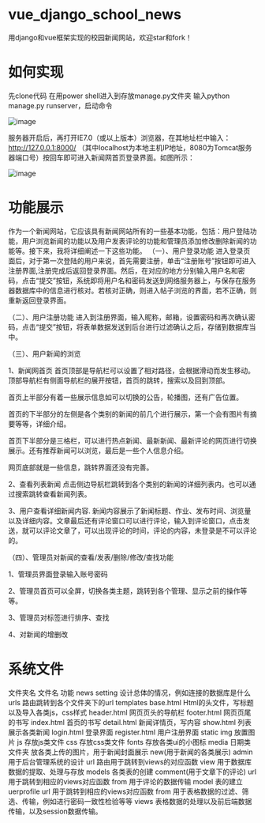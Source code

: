 # vue_django_school_news
用django和vue框架实现的校园新闻网站，欢迎star和fork！
# 如何实现
先clone代码
在用power shell进入到存放manage.py文件夹 
输入python manage.py runserver，启动命令

![image](https://github.com/blankxxc/vue_django_school_news/assets/54624981/3e0d54ed-5d13-494e-8837-be5e8e7776df)

服务器开启后，再打开IE7.0（或以上版本）浏览器，在其地址栏中输入：http://127.0.0.1:8000/
（其中localhost为本地主机IP地址，8080为Tomcat服务器端口号）按回车即可进入新闻网首页登录界面。如图所示：

 ![image](https://github.com/blankxxc/vue_django_school_news/assets/54624981/9b61098a-5c4a-4cf1-a655-e28ac618e90e)

 # 功能展示
 作为一个新闻网站，它应该具有新闻网站所有的一些基本功能，包括：用户登陆功能，用户浏览新闻的功能以及用户发表评论的功能和管理员添加修改删除新闻的功能等。接下来，我将详细阐述一下这些功能。
（一）、用户登录功能
进入登录页面后，对于第一次登陆的用户来说，首先需要注册，单击“注册账号”按钮即可进入注册界面,注册完成后返回登录界面。然后，在对应的地方分别输入用户名和密码，点击“提交”按钮，系统即将用户名和密码发送到网络服务器上，与保存在服务器数据库中的信息进行核对。若核对正确，则进入帖子浏览的界面，若不正确，则重新返回登录界面。


（二）、用户注册功能
 进入到注册界面，输入昵称，邮箱，设置密码和再次确认密码，点击“提交”按钮，将表单数据发送到后台进行过滤确认之后，存储到数据库当中。

（三）、用户新闻的浏览

1、新闻网首页
首页顶部是导航栏可以设置了相对路径，会根据滑动而发生移动。顶部导航栏有侧面导航栏的展开按钮，首页的跳转，搜索以及回到顶部。
 

首页上半部分有着一些展示信息如可以切换的公告，轮播图，还有广告位置。
 

首页的下半部分的左侧是各个类别的新闻的前几个进行展示，第一个会有图片有摘要等等，详细介绍。

首页下半部分是三格栏，可以进行热点新闻、最新新闻、最新评论的网页进行切换展示。还有推荐新闻可以浏览，最后是一些个人信息介绍。

 

网页底部就是一些信息，跳转界面还没有完善。


2、查看列表新闻
点击侧边导航栏跳转到各个类别的新闻的详细列表内。也可以通过搜索跳转查看新闻列表。

 

3、用户查看详细新闻内容.
新闻内容展示了新闻标题、作业、发布时间、浏览量以及详细内容。文章最后还有评论窗口可以进行评论，输入到评论窗口，点击发送，就可以评论文章了，可以出现评论的时间，评论的内容，未登录是不可以评论的。

 

（四）、管理员对新闻的查看/发表/删除/修改/查找功能

1、管理员界面登录输入账号密码
      

2、管理员首页可以全屏，切换各类主题，跳转到各个管理、显示之前的操作等等。
 

3、管理员对标签进行排序、查找

4、对新闻的增删改

# 系统文件

文件夹名	文件名	功能
news	setting	设计总体的情况，例如连接的数据库是什么
	urls	路由跳转到各个文件夹下的url
templates	base.html	Html的头文件，写标题以及导入各类js，css样式
	header.html	网页页头的导航栏
	footer.html	网页页尾的书写
	index.html	首页的书写
	detail.html	新闻详情页，写内容
	show.html	列表展示各类新闻
	login.html	登录界面
	register.html	用户注册界面
static	img	放置图片
	js	存放js类文件
	css	存放css类文件
	fonts	存放各类ui的小图标
media	日期类文件夹	放各类上传的图片，用于新闻封面展示
new(用于新闻的各类展示)	admin	用于后台管理系统的设计
	url	路由用于跳转到views的对应函数
	view	用于数据库数据的提取、处理与存放
	models	各类表的创建
comment(用于文章下的评论)	url	用于跳转到相应的views对应函数
	from	用于评论的数据传输
	model	表的建立
uerprofile	url	用于跳转到相应的views对应函数
	from	用于表格数据的过滤、筛选、传输，例如进行密码一致性检验等等
	views	表格数据的处理以及前后端数据传输，以及session数据传输。




 

